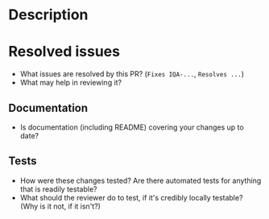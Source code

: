 # Description

# Resolved issues

- What issues are resolved by this PR? (`Fixes IQA-...`, `Resolves ...`)
- What may help in reviewing it?

## Documentation

- Is documentation (including README) covering your changes up to date?

## Tests

- How were these changes tested? Are there automated tests for anything that is readily testable?
- What should the reviewer do to test, if it's credibly locally testable? (Why is it not, if it
  isn't?)
